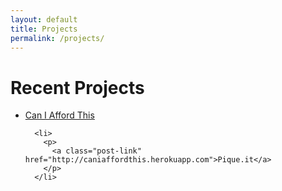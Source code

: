 ```yaml
---
layout: default
title: Projects
permalink: /projects/
---
```

<div class="home">
  <h1 class="page-heading center-text">Recent Projects</h1>

  <ul class="post-list">
      <li>
        <p>
          <a class="post-link" href="http://caniaffordthis.herokuapp.com">Can I Afford This</a>
        </p>
      </li>

      <li>
        <p>
          <a class="post-link" href="http://caniaffordthis.herokuapp.com">Pique.it</a>
        </p>
      </li>
  </ul>

</div>
